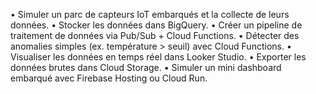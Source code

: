 •	Simuler un parc de capteurs IoT embarqués et la collecte de leurs données.
•	Stocker les données dans BigQuery.
•	Créer un pipeline de traitement de données via Pub/Sub + Cloud Functions.
•	Détecter des anomalies simples (ex. température > seuil) avec Cloud Functions.
•	Visualiser les données en temps réel dans Looker Studio.
•	Exporter les données brutes dans Cloud Storage.
•	Simuler un mini dashboard embarqué avec Firebase Hosting ou Cloud Run.
